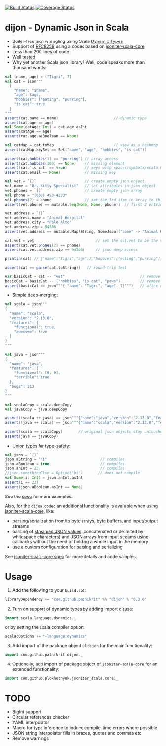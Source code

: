 [![Build Status](https://travis-ci.org/pathikrit/dijon.png?branch=master)](http://travis-ci.org/pathikrit/dijon) [![Coverage Status](https://codecov.io/gh/pathikrit/dijon/branch/master/graph/badge.svg)](https://codecov.io/gh/pathikrit/dijon)

dijon - Dynamic Json in Scala
=====
* Boiler-free json wrangling using Scala [Dynamic Types](https://www.scala-lang.org/api/2.13.0/scala/Dynamic.html)
* Support of [RFC8259](https://tools.ietf.org/html/rfc8259) using a codec based on [jsoniter-scala-core][2] 
* Less than 200 lines of code
* Well [tested][1]
* Why yet another Scala json library? Well, code speaks more than thousand words:

```scala
val (name, age) = ("Tigri", 7)
val cat = json"""
  {
    "name": "$name",
    "age": $age,
    "hobbies": ["eating", "purring"],
    "is cat": true
  }
"""
assert(cat.name == name)                         // dynamic type
assert(cat.age == age)
val Some(catAge: Int) = cat.age.asInt
assert(catAge == age)
assert(cat.age.asBoolean == None)

val catMap = cat.toMap                           // view as a hashmap
assert(catMap.keySet == Set("name", "age", "hobbies", "is cat"))

assert(cat.hobbies(1) == "purring") // array access
assert(cat.hobbies(100) == None)    // missing element
assert(cat.`is cat` == true)        // keys with spaces/symbols/scala-keywords need to be escaped with ticks
assert(cat.email == None)           // missing key

val vet = `{}`                      // create empty json object
vet.name = "Dr. Kitty Specialist"   // set attributes in json object
vet.phones = `[]`                   // create empty json array
val phone = "(650) 493-4233"
vet.phones(2) = phone               // set the 3rd item in array to this phone
assert(vet.phones == mutable.Seq(None, None, phone))  // first 2 entries None

vet.address = `{}`
vet.address.name = "Animal Hospital"
vet.address.city = "Palo Alto"
vet.address.zip = 94306
assert(vet.address == mutable.Map[String, SomeJson]("name" -> "Animal Hospital", "city" -> "Palo Alto", "zip" -> 94306))

cat.vet = vet                            // set the cat.vet to be the vet json object we created above
assert(cat.vet.phones(2) == phone)
assert(cat.vet.address.zip == 94306)     // json deep access

println(cat) // {"name":"Tigri","age":7,"hobbies":["eating","purring"],"is cat":true,"vet":{"name":"Dr. Kitty Specialist","phones":[null,null,"(650) 493-4233"],"address":{"name":"Animal Hospital","city":"Palo Alto","zip":94306}}}

assert(cat == parse(cat.toString))   // round-trip test

var basicCat = cat -- "vet"                                  // remove 1 key
basicCat = basicCat -- ("hobbies", "is cat", "paws")         // remove multiple keys ("paws" is not in cat)
assert(basicCat == json"""{ "name": "Tigri", "age": 7}""")   // after dropping some keys above
```

* Simple deep-merging:
```scala
val scala = json"""
{
  "name": "scala",
  "version": "2.13.0",
  "features": {
    "functional": true,
    "awesome": true
  }
}
"""

val java = json"""
{
  "name": "java",
  "features": {
    "functional": [0, 0],
    "terrible": true
  },
  "bugs": 213
}
"""

val scalaCopy = scala.deepCopy
val javaCopy = java.deepCopy

assert((scala ++ java) == json"""{"name":"java","version":"2.13.0","features":{"functional":[0,0],"terrible":true,"awesome":true},"bugs":213}""")
assert((java ++ scala) == json"""{"name":"scala","version":"2.13.0","features":{"functional": true,"terrible":true,"awesome":true},"bugs":213}""")

assert(scala == scalaCopy)       // original json objects stay untouched after merging
assert(java == javaCopy)
```

* [Union types](src/main/scala/com/github/pathikrit/dijon/UnionType.scala) for [type-safety](src/main/scala/com/github/pathikrit/dijon/package.scala#L11):
```scala
val json = `{}`
json.aString = "hi"                        // compiles
json.aBoolean = true                       // compiles
json.anInt = 23                            // compiles
//json.somethingElse = Option("hi")       // does not compile
val Some(i: Int) = json.anInt.asInt
assert(i == 23)
assert(json.aBoolean.asInt == None)
```

See the [spec][1] for more examples.

Also, for the `dijon.codec` an additional functionality is available when using [jsoniter-scala-core][2], like:
* parsing/serialization from/to byte arrays, byte buffers, and input/output streams
* parsing of [streamed JSON values](https://en.wikipedia.org/wiki/JSON_streaming) (concatenated or delimited by 
  whitespace characters) and JSON arrays from input streams using callbacks without the need of holding a whole input in
  the memory
* use a custom configuration for parsing and serializing  
  
See [jsoniter-scala-core spec][3] for more details and code samples.

Usage
===
1. Add the following to your `build.sbt`:
```scala
libraryDependency += "com.github.pathikrit" %% "dijon" % "0.3.0"
```
2. Turn on support of dynamic types by adding import clause:
```scala
import scala.language.dynamics._
```
or by setting the scala compiler option:
```scala
scalacOptions += "-language:dynamics"
```
3. Add import of the package object of `dijon` for the main functionality:
```scala
import com.github.pathikrit.dijon._
```
4. Optionally, add import of package object of `jsoniter-scala-core` for an extended functionality:
```scala
import com.github.plokhotnyuk.jsoniter_scala.core._
```

TODO
====
* BigInt support
* Circular references checker
* YAML interpolator
* Macro for type inference to induce compile-time errors where possible
* JSON string interpolator fills in braces, quotes and commas etc
* Remove warnings

[1]: src/test/scala/com/github/pathikrit/dijon/DijonSpec.scala
[2]: https://github.com/plokhotnyuk/jsoniter-scala/blob/master/jsoniter-scala-core/src/main/scala/com/github/plokhotnyuk/jsoniter_scala/core/package.scala
[3]: https://github.com/plokhotnyuk/jsoniter-scala/blob/master/jsoniter-scala-core/src/test/scala/com/github/plokhotnyuk/jsoniter_scala/core/PackageSpec.scala

